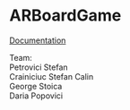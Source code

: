 # ARBoardGame

[Documentation](./docs/state_of_the_art/)

Team:\
Petrovici Stefan\
Crainiciuc Stefan Calin\
George Stoica\
Daria Popovici
